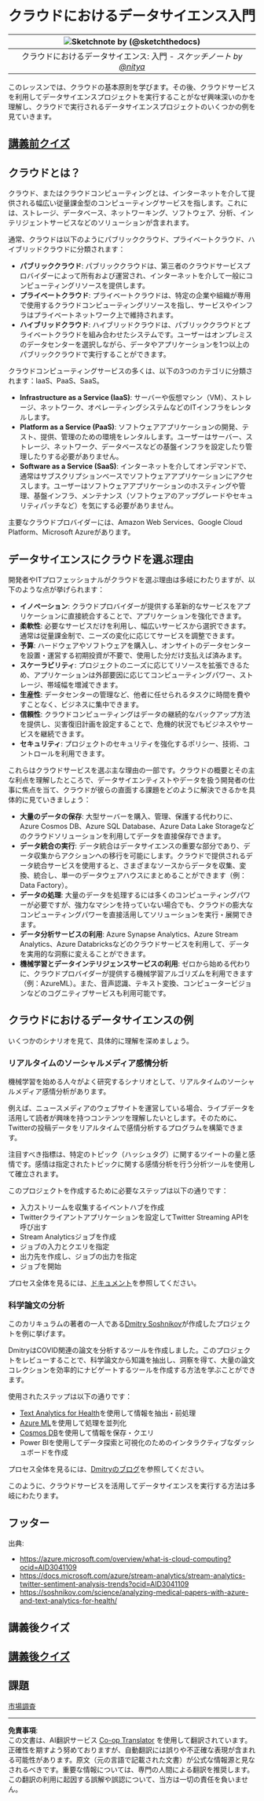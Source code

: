 <!--
CO_OP_TRANSLATOR_METADATA:
{
  "original_hash": "5f8e7cdefa096664ae86f795be571580",
  "translation_date": "2025-09-05T12:36:13+00:00",
  "source_file": "5-Data-Science-In-Cloud/17-Introduction/README.md",
  "language_code": "ja"
}
-->
# クラウドにおけるデータサイエンス入門

|![ Sketchnote by [(@sketchthedocs)](https://sketchthedocs.dev) ](../../sketchnotes/17-DataScience-Cloud.png)|
|:---:|
| クラウドにおけるデータサイエンス: 入門 - _スケッチノート by [@nitya](https://twitter.com/nitya)_ |

このレッスンでは、クラウドの基本原則を学びます。その後、クラウドサービスを利用してデータサイエンスプロジェクトを実行することがなぜ興味深いのかを理解し、クラウドで実行されるデータサイエンスプロジェクトのいくつかの例を見ていきます。

## [講義前クイズ](https://ff-quizzes.netlify.app/en/ds/quiz/32)

## クラウドとは？

クラウド、またはクラウドコンピューティングとは、インターネットを介して提供される幅広い従量課金型のコンピューティングサービスを指します。これには、ストレージ、データベース、ネットワーキング、ソフトウェア、分析、インテリジェントサービスなどのソリューションが含まれます。

通常、クラウドは以下のようにパブリッククラウド、プライベートクラウド、ハイブリッドクラウドに分類されます：

* **パブリッククラウド**: パブリッククラウドは、第三者のクラウドサービスプロバイダーによって所有および運営され、インターネットを介して一般にコンピューティングリソースを提供します。
* **プライベートクラウド**: プライベートクラウドは、特定の企業や組織が専用で使用するクラウドコンピューティングリソースを指し、サービスやインフラはプライベートネットワーク上で維持されます。
* **ハイブリッドクラウド**: ハイブリッドクラウドは、パブリッククラウドとプライベートクラウドを組み合わせたシステムです。ユーザーはオンプレミスのデータセンターを選択しながら、データやアプリケーションを1つ以上のパブリッククラウドで実行することができます。

クラウドコンピューティングサービスの多くは、以下の3つのカテゴリに分類されます：IaaS、PaaS、SaaS。

* **Infrastructure as a Service (IaaS)**: サーバーや仮想マシン（VM）、ストレージ、ネットワーク、オペレーティングシステムなどのITインフラをレンタルします。
* **Platform as a Service (PaaS)**: ソフトウェアアプリケーションの開発、テスト、提供、管理のための環境をレンタルします。ユーザーはサーバー、ストレージ、ネットワーク、データベースなどの基盤インフラを設定したり管理したりする必要がありません。
* **Software as a Service (SaaS)**: インターネットを介してオンデマンドで、通常はサブスクリプションベースでソフトウェアアプリケーションにアクセスします。ユーザーはソフトウェアアプリケーションのホスティングや管理、基盤インフラ、メンテナンス（ソフトウェアのアップグレードやセキュリティパッチなど）を気にする必要がありません。

主要なクラウドプロバイダーには、Amazon Web Services、Google Cloud Platform、Microsoft Azureがあります。

## データサイエンスにクラウドを選ぶ理由

開発者やITプロフェッショナルがクラウドを選ぶ理由は多岐にわたりますが、以下のような点が挙げられます：

* **イノベーション**: クラウドプロバイダーが提供する革新的なサービスをアプリケーションに直接統合することで、アプリケーションを強化できます。
* **柔軟性**: 必要なサービスだけを利用し、幅広いサービスから選択できます。通常は従量課金制で、ニーズの変化に応じてサービスを調整できます。
* **予算**: ハードウェアやソフトウェアを購入し、オンサイトのデータセンターを設置・運営する初期投資が不要で、使用した分だけ支払えば済みます。
* **スケーラビリティ**: プロジェクトのニーズに応じてリソースを拡張できるため、アプリケーションは外部要因に応じてコンピューティングパワー、ストレージ、帯域幅を増減できます。
* **生産性**: データセンターの管理など、他者に任せられるタスクに時間を費やすことなく、ビジネスに集中できます。
* **信頼性**: クラウドコンピューティングはデータの継続的なバックアップ方法を提供し、災害復旧計画を設定することで、危機的状況でもビジネスやサービスを継続できます。
* **セキュリティ**: プロジェクトのセキュリティを強化するポリシー、技術、コントロールを利用できます。

これらはクラウドサービスを選ぶ主な理由の一部です。クラウドの概要とその主な利点を理解したところで、データサイエンティストやデータを扱う開発者の仕事に焦点を当て、クラウドが彼らの直面する課題をどのように解決できるかを具体的に見ていきましょう：

* **大量のデータの保存**: 大型サーバーを購入、管理、保護する代わりに、Azure Cosmos DB、Azure SQL Database、Azure Data Lake Storageなどのクラウドソリューションを利用してデータを直接保存できます。
* **データ統合の実行**: データ統合はデータサイエンスの重要な部分であり、データ収集からアクションへの移行を可能にします。クラウドで提供されるデータ統合サービスを使用すると、さまざまなソースからデータを収集、変換、統合し、単一のデータウェアハウスにまとめることができます（例：Data Factory）。
* **データの処理**: 大量のデータを処理するには多くのコンピューティングパワーが必要ですが、強力なマシンを持っていない場合でも、クラウドの膨大なコンピューティングパワーを直接活用してソリューションを実行・展開できます。
* **データ分析サービスの利用**: Azure Synapse Analytics、Azure Stream Analytics、Azure Databricksなどのクラウドサービスを利用して、データを実用的な洞察に変えることができます。
* **機械学習とデータインテリジェンスサービスの利用**: ゼロから始める代わりに、クラウドプロバイダーが提供する機械学習アルゴリズムを利用できます（例：AzureML）。また、音声認識、テキスト変換、コンピュータービジョンなどのコグニティブサービスも利用可能です。

## クラウドにおけるデータサイエンスの例

いくつかのシナリオを見て、具体的に理解を深めましょう。

### リアルタイムのソーシャルメディア感情分析
機械学習を始める人々がよく研究するシナリオとして、リアルタイムのソーシャルメディア感情分析があります。

例えば、ニュースメディアのウェブサイトを運営している場合、ライブデータを活用して読者が興味を持つコンテンツを理解したいとします。そのために、Twitterの投稿データをリアルタイムで感情分析するプログラムを構築できます。

注目すべき指標は、特定のトピック（ハッシュタグ）に関するツイートの量と感情です。感情は指定されたトピックに関する感情分析を行う分析ツールを使用して確立されます。

このプロジェクトを作成するために必要なステップは以下の通りです：

* 入力ストリームを収集するイベントハブを作成
* Twitterクライアントアプリケーションを設定してTwitter Streaming APIを呼び出す
* Stream Analyticsジョブを作成
* ジョブの入力とクエリを指定
* 出力先を作成し、ジョブの出力を指定
* ジョブを開始

プロセス全体を見るには、[ドキュメント](https://docs.microsoft.com/azure/stream-analytics/stream-analytics-twitter-sentiment-analysis-trends?WT.mc_id=academic-77958-bethanycheum&ocid=AID30411099)を参照してください。

### 科学論文の分析
このカリキュラムの著者の一人である[Dmitry Soshnikov](http://soshnikov.com)が作成したプロジェクトを例に挙げます。

DmitryはCOVID関連の論文を分析するツールを作成しました。このプロジェクトをレビューすることで、科学論文から知識を抽出し、洞察を得て、大量の論文コレクションを効率的にナビゲートするツールを作成する方法を学ぶことができます。

使用されたステップは以下の通りです：

* [Text Analytics for Health](https://docs.microsoft.com/azure/cognitive-services/text-analytics/how-tos/text-analytics-for-health?WT.mc_id=academic-77958-bethanycheum&ocid=AID3041109)を使用して情報を抽出・前処理
* [Azure ML](https://azure.microsoft.com/services/machine-learning?WT.mc_id=academic-77958-bethanycheum&ocid=AID3041109)を使用して処理を並列化
* [Cosmos DB](https://azure.microsoft.com/services/cosmos-db?WT.mc_id=academic-77958-bethanycheum&ocid=AID3041109)を使用して情報を保存・クエリ
* Power BIを使用してデータ探索と可視化のためのインタラクティブなダッシュボードを作成

プロセス全体を見るには、[Dmitryのブログ](https://soshnikov.com/science/analyzing-medical-papers-with-azure-and-text-analytics-for-health/)を参照してください。

このように、クラウドサービスを活用してデータサイエンスを実行する方法は多岐にわたります。

## フッター

出典:
* https://azure.microsoft.com/overview/what-is-cloud-computing?ocid=AID3041109  
* https://docs.microsoft.com/azure/stream-analytics/stream-analytics-twitter-sentiment-analysis-trends?ocid=AID3041109  
* https://soshnikov.com/science/analyzing-medical-papers-with-azure-and-text-analytics-for-health/  

## 講義後クイズ

## [講義後クイズ](https://ff-quizzes.netlify.app/en/ds/quiz/33)

## 課題

[市場調査](assignment.md)

---

**免責事項**:  
この文書は、AI翻訳サービス [Co-op Translator](https://github.com/Azure/co-op-translator) を使用して翻訳されています。正確性を期すよう努めておりますが、自動翻訳には誤りや不正確な表現が含まれる可能性があります。原文（元の言語で記載された文書）が公式な情報源と見なされるべきです。重要な情報については、専門の人間による翻訳を推奨します。この翻訳の利用に起因する誤解や誤認について、当方は一切の責任を負いません。